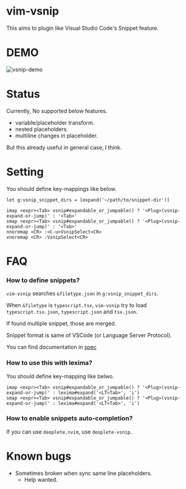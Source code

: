 # vim-vsnip

This aims to plugin like Visual Studio Code's Snippet feature.


# DEMO

![vsnip-demo](https://user-images.githubusercontent.com/629908/64090812-23b7b880-cd88-11e9-96b9-9e15b8606653.gif)


# Status

Currently, No supported below features.

- variable/placeholder transform.
- nested placeholders.
- multiline changes in placeholder.

But this already useful in general case, I think.


# Setting

You should define key-mappings like below.

```
let g:vsnip_snippet_dirs = [expand('~/path/to/snippet-dir')]

imap <expr><Tab> vsnip#expandable_or_jumpable() ? '<Plug>(vsnip-expand-or-jump)' : '<Tab>'
smap <expr><Tab> vsnip#expandable_or_jumpable() ? '<Plug>(vsnip-expand-or-jump)' : '<Tab>'
nnoremap <CR> :<C-u>VsnipSelect<CR>
vnoremap <CR> :VsnipSelect<CR>
```


# FAQ

### How to define snippets?

`vim-vsnip` searches `&filetype.json` in `g:vsnip_snippet_dirs`.

When `&filetype` is `typescript.tsx`, `vim-vsnip` try to load `typescript.tsx.json`, `typescript.json` and `tsx.json`.

If found multiple snippet, those are merged.


Snippet format is same of VSCode (or Language Server Protocol).

You can find documentation in [spec](https://code.visualstudio.com/docs/editor/userdefinedsnippets.)


### How to use this with lexima?

You should define key-mapping like belwo.

```
imap <expr><Tab> vsnip#expandable_or_jumpable() ? '<Plug>(vsnip-expand-or-jump)' : lexima#expand('<LT>Tab>', 'i')
smap <expr><Tab> vsnip#expandable_or_jumpable() ? '<Plug>(vsnip-expand-or-jump)' : lexima#expand('<LT>Tab>', 'i')
```


### How to enable snippets auto-completion?

If you can use `deoplete.nvim`, use `deoplete-vsnip`.

# Known bugs

- Sometimes broken when sync same line placeholders.
  - Help wanted.
